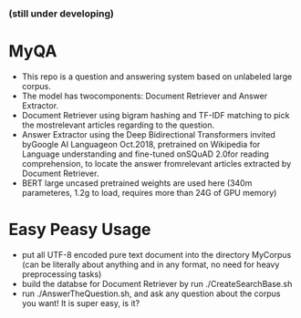 ### (still under developing)
# MyQA

- This repo is a question and answering system based on unlabeled large corpus. 
- The model has twocomponents: Document Retriever and Answer Extractor. 
- Document Retriever using bigram hashing and TF-IDF matching to pick the mostrelevant articles regarding to the question.
- Answer Extractor using the Deep Bidirectional Transformers invited byGoogle AI Languageon Oct.2018, pretrained on Wikipedia for Language understanding and fine-tuned onSQuAD 2.0for reading comprehension, to locate the answer fromrelevant articles extracted by Document Retriever.
- BERT large uncased pretrained weights are used here (340m parameteres, 1.2g to load, requires more than 24G of GPU memory)

# Easy Peasy Usage
- put all UTF-8 encoded pure text document into the directory MyCorpus (can be literally about anything and in any format, no need for heavy preprocessing tasks)
- build the databse for Document Retriever by run ./CreateSearchBase.sh
- run ./AnswerTheQuestion.sh, and ask any question about the corpus you want!
It is super easy, is it?
